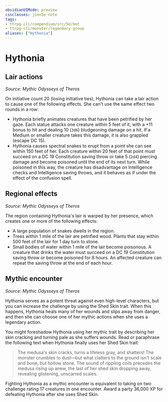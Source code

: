 ```yaml
---
obsidianUIMode: preview
cssclasses: json5e-note
tags:
- ttrpg-cli/compendium/src/5e/mot
- ttrpg-cli/monster/legendary-group
aliases: ["Hythonia"]
---
```

# Hythonia

## Lair actions
_Source: Mythic Odysseys of Theros_

On initiative count 20 (losing initiative ties), Hythonia can take a lair action to cause one of the following effects. She can't use the same effect two rounds in a row:

- Hythonia briefly animates creatures that have been petrified by her gaze. Each statue attacks one creature within 5 feet of it, with a +11 bonus to hit and dealing 10 (`3d6`) bludgeoning damage on a hit. If a Medium or smaller creature takes this damage, it is also grappled (escape DC 15).  
- Hythonia causes spectral snakes to erupt from a point she can see within 150 feet of her. Each creature within 20 feet of that point must succeed on a DC 19 Constitution saving throw or take 5 (`2d4`) piercing damage and become poisoned until the end of its next turn. While poisoned in this way, the creature has disadvantage on Intelligence checks and Intelligence saving throws, and it behaves as if under the effect of the confusion spell.  

## Regional effects
_Source: Mythic Odysseys of Theros_

The region containing Hythonia's lair is warped by her presence, which creates one or more of the following effects:

- A large population of snakes dwells in the region.  
- Trees within 1 mile of the lair are petrified wood. Plants that stay within 500 feet of the lair for 1 day turn to stone.  
- Small bodies of water within 1 mile of the lair become poisonous. A creature that drinks the water must succeed on a DC 19 Constitution saving throw or become poisoned for 8 hours. An affected creature can repeat the saving throw at the end of each hour.  

## Mythic encounter
_Source: Mythic Odysseys of Theros_

Hythonia serves as a potent threat against even high-level characters, but you can increase the challenge by using the Shed Skin trait. When this happens, Hythonia heals many of her wounds and slips away from danger, and then she can choose one of her mythic actions when she uses a legendary action.

You might foreshadow Hythonia using her mythic trait by describing her skin cracking and turning pale as she suffers wounds. Read or paraphrase the following text when Hythonia finally uses her Shed Skin trait:

> The medusa's skin cracks, turns a lifeless gray, and shatters! The monster crumbles to dust—but what clatters to the ground isn't scale and bone, but hollow stone. The sound of rippling coils precedes the medusa rising up anew, the last of her shed skin dropping away, revealing glistening, unscarred scales.

Fighting Hythonia as a mythic encounter is equivalent to taking on two challenge rating 17 creatures in one encounter. Award a party 36,000 XP for defeating Hythonia after she uses Shed Skin.
